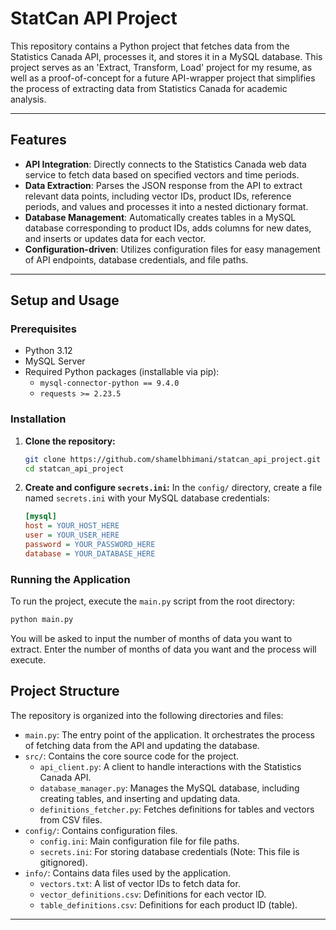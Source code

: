 # StatCan API Project

This repository contains a Python project that fetches data from the 
Statistics Canada API, processes it, and stores it in a MySQL database. This 
project serves as an 'Extract, Transform, Load' project for my resume, as 
well as a proof-of-concept for a future API-wrapper project that simplifies 
the process of extracting data from Statistics Canada for academic analysis.

***

## Features

* **API Integration**: Directly connects to the Statistics Canada web data 
  service to fetch data based on specified vectors and time periods.
* **Data Extraction**: Parses the JSON response from the API to extract 
  relevant data points, including vector IDs, product IDs, reference periods,
  and values and processes it into a nested dictionary format.
* **Database Management**: Automatically creates tables in a MySQL database 
  corresponding to product IDs, adds columns for new dates, and inserts or 
  updates data for each vector.
* **Configuration-driven**: Utilizes configuration files for easy management 
  of API endpoints, database credentials, and file paths.

***

## Setup and Usage

### Prerequisites

* Python 3.12
* MySQL Server
* Required Python packages (installable via pip):
    * `mysql-connector-python == 9.4.0`
    * `requests >= 2.23.5`

### Installation

1.  **Clone the repository:**
    ```bash
    git clone https://github.com/shamelbhimani/statcan_api_project.git
    cd statcan_api_project
    ```
2.  **Create and configure `secrets.ini`:**
    In the `config/` directory, create a file named `secrets.ini` with your MySQL database credentials:
    ```ini
    [mysql]
    host = YOUR_HOST_HERE
    user = YOUR_USER_HERE
    password = YOUR_PASSWORD_HERE
    database = YOUR_DATABASE_HERE
    ```

### Running the Application

To run the project, execute the `main.py` script from the root directory:

```bash
python main.py
```
You will be asked to input the number of months of data you want to extract. 
Enter the number of months of data you want and the process will execute.

## Project Structure

The repository is organized into the following directories and files:

* `main.py`: The entry point of the application. It orchestrates the process 
of fetching data from the API and updating the database.
* `src/`: Contains the core source code for the project.
    * `api_client.py`: A client to handle interactions with the Statistics 
    Canada API.
    * `database_manager.py`: Manages the MySQL database, including creating 
    tables, and inserting and updating data.
    * `definitions_fetcher.py`: Fetches definitions for tables and vectors 
    from CSV files.
* `config/`: Contains configuration files.
    * `config.ini`: Main configuration file for file paths.
    * `secrets.ini`: For storing database credentials (Note: This file is 
    gitignored).
* `info/`: Contains data files used by the application.
    * `vectors.txt`: A list of vector IDs to fetch data for.
    * `vector_definitions.csv`: Definitions for each vector ID.
    * `table_definitions.csv`: Definitions for each product ID (table).

***
